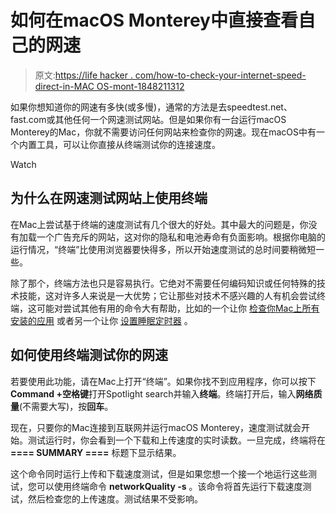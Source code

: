 # 如何在macOS Monterey中直接查看自己的网速

> 原文:[https://life hacker . com/how-to-check-your-internet-speed-direct-in-MAC OS-mont-1848211312](https://lifehacker.com/how-to-check-your-internet-speed-directly-in-macos-mont-1848211312)

如果你想知道你的网速有多快(或多慢)，通常的方法是去speedtest.net、fast.com或其他任何一个网速测试网站。但是如果你有一台运行macOS Monterey的Mac，你就不需要访问任何网站来检查你的网速。现在macOS中有一个内置工具，可以让你直接从终端测试你的连接速度。

Watch

## 为什么在网速测试网站上使用终端

在Mac上尝试基于终端的速度测试有几个很大的好处。其中最大的问题是，你没有加载一个广告充斥的网站，这对你的隐私和电池寿命有负面影响。根据你电脑的运行情况，“终端”比使用浏览器要快得多，所以开始速度测试的总时间要稍微短一些。

除了那个，终端方法也只是容易执行。它绝对不需要任何编码知识或任何特殊的技术技能，这对许多人来说是一大优势；它让那些对技术不感兴趣的人有机会尝试终端，这可能对尝试其他有用的命令大有帮助，比如的一个让你 [检查你Mac上所有安装的应用](https://lifehacker.com/list-all-installed-applications-on-a-mac-with-a-termina-1708525931) 或者另一个让你 [设置睡眠定时器](https://lifehacker.com/set-your-mac-s-sleep-time-with-a-terminal-command-1691284688) 。

## 如何使用终端测试你的网速

若要使用此功能，请在Mac上打开“终端”。如果你找不到应用程序，你可以按下 **Command +空格键**打开Spotlight search并输入**终端**。终端打开后，输入**网络质量**(不需要大写)，按**回车**。

现在，只要你的Mac连接到互联网并运行macOS Monterey，速度测试就会开始。测试运行时，你会看到一个下载和上传速度的实时读数。一旦完成，终端将在 **==== SUMMARY ====** 标题下显示结果。

这个命令同时运行上传和下载速度测试，但是如果您想一个接一个地运行这些测试，您可以使用终端命令 **networkQuality -s** 。该命令将首先运行下载速度测试，然后检查您的上传速度。测试结果不受影响。